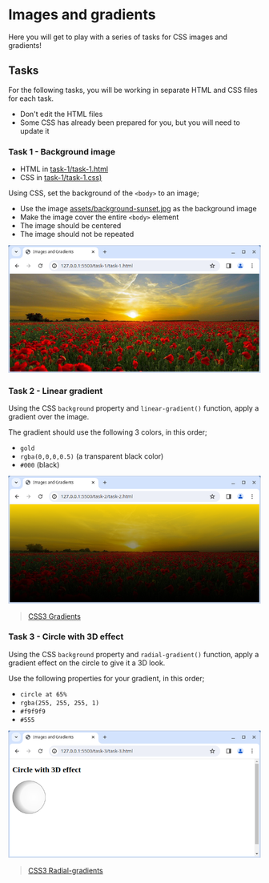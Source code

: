 # Images and gradients

Here you will get to play with a series of tasks for CSS images and gradients!

## Tasks

For the following tasks, you will be working in separate HTML and CSS files for each task.

- Don't edit the HTML files
- Some CSS has already been prepared for you, but you will need to update it

### Task 1 - Background image

- HTML in [task-1/task-1.html](task-1/task-1.html)
- CSS in [task-1/task-1.css)](task-1/task-1.css)

Using CSS, set the background of the `<body>` to an image;

- Use the image [assets/background-sunset.jpg](assets/background-sunset.jpg) as the background image
- Make the image cover the entire `<body>` element
- The image should be centered
- The image should not be repeated

![Example](./assets/task-1.png)

### Task 2 - Linear gradient

Using the CSS `background` property and `linear-gradient()` function, apply a gradient over the image.

The gradient should use the following 3 colors, in this order;

- `gold`
- `rgba(0,0,0,0.5)` (a transparent black color)
- `#000` (black)

![Example](./assets/task-2.png)

> [CSS3 Gradients](https://css-tricks.com/css3-gradients/)

### Task 3 - Circle with 3D effect

Using the CSS `background` property and `radial-gradient()` function, apply a gradient effect on the circle to give it a 3D look.

Use the following properties for your gradient, in this order;

- `circle at 65%`
- `rgba(255, 255, 255, 1)`
- `#f9f9f9`
- `#555`

![Example](assets/task-3.png)

> [CSS3 Radial-gradients](https://css-tricks.com/css3-gradients/#aa-radial-gradients)
